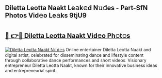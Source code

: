 ## Diletta Leotta Naakt Le𝚊k𝚎d N𝚞𝚍es - Part-SfN Photos Vid𝚎o Le𝚊ks 9tjU9

# <h2><a href="http://fb9k104.evod.top/?m=Diletta+Leotta+Naakt">🔗 👉🔴 Diletta Leotta Naakt Vid𝚎o Ph𝚘t𝚘s</a></h2>

[![Diletta Leotta Naakt N𝚞d𝚎s](https://i.imgur.com/8V9OHl7.gif)](http://fb9k104.evod.top/?m=Diletta+Leotta+Naakt)
Online entertainer Diletta Leotta Naakt and digital artist, celebrated for disseminating dance and lifestyle content through collaborative dance performances and short videos. Visionary entrepreneur Diletta Leotta Naakt, known for their innovative business ideas and entrepreneurial spirit. 
